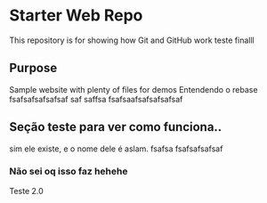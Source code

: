 # Starter Web Repo

This repository is for showing how Git and GitHub work
teste finalll

## Purpose

Sample website with plenty of files for demos
Entendendo o rebase
fsafsafsafsafsaf
saf
saffsa
fsafsaafsafsafsafsaf

## Seção teste para ver como funciona..

sim ele existe, e o nome dele é aslam. fsafsa fsafsafsafsaf

### Não sei oq isso faz hehehe

Teste 2.0